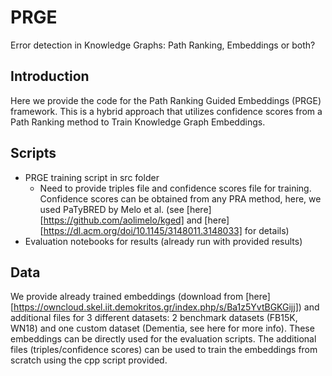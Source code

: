 # PRGE
Error detection in Knowledge Graphs: Path Ranking, Embeddings or both?

## Introduction
Here we provide the code for the Path Ranking Guided Embeddings (PRGE) framework. This is a hybrid approach that utilizes confidence scores from a Path Ranking method to Train Knowledge Graph Embeddings. 

## Scripts
- PRGE training script in src folder
  - Need to provide triples file and confidence scores file for training. Confidence scores can be obtained from any PRA method, here, we used PaTyBRED by Melo et al. (see [here][https://github.com/aolimelo/kged] and [here][https://dl.acm.org/doi/10.1145/3148011.3148033] for details)
- Evaluation notebooks for results (already run with provided results)

## Data
We provide already trained embeddings (download from [here][https://owncloud.skel.iit.demokritos.gr/index.php/s/Ba1z5YvtBGKGijj]) and additional files for 3 different datasets: 2 benchmark datasets (FB15K, WN18) and one custom dataset (Dementia, see here for more info). These embeddings can be directly used for the evaluation scripts. The additional files (triples/confidence scores) can be used to train the embeddings from scratch using the cpp script provided.  
